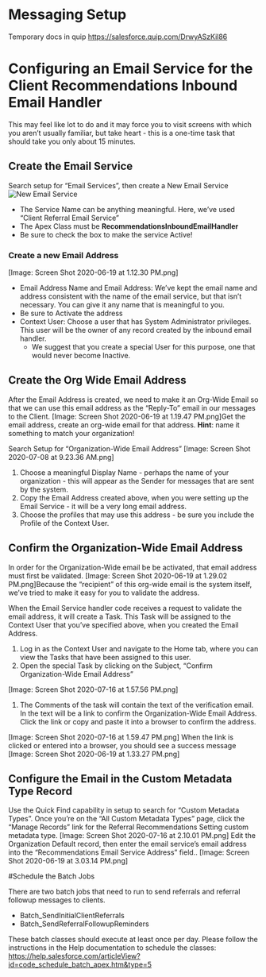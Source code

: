 # Messaging Setup

Temporary docs in quip
<https://salesforce.quip.com/DrwyASzKil86>

# Configuring an Email Service for the Client Recommendations Inbound Email Handler

This may feel like lot to do and it may force you to visit screens with which you aren’t usually familiar, but take heart - this is a one-time task that should take you only about 15 minutes.

## Create the Email Service

Search setup for “Email Services”, then create a New Email Service
![New Email Service](https://github.com/Salesforce-org-Impact-Labs/01HousingandHomelessness/docs/images/New_Email_Service.png)

* The Service Name can be anything meaningful. Here, we’ve used “Client Referral Email Service”
* The Apex Class must be **RecommendationsInboundEmailHandler**
* Be sure to check the box to make the service Active!

### Create a new Email Address

[Image: Screen Shot 2020-06-19 at 1.12.30 PM.png]

* Email Address Name and Email Address: We’ve kept the email name and address consistent with the name of the email service, but that isn’t necessary. You can give it any name that is meaningful to you.
* Be sure to Activate the address
* Context User: Choose a user that has System Administrator privileges. This user will be the owner of any record created by the inbound email handler.
    * We suggest that you create a special User for this purpose, one that would never become Inactive.

## Create the Org Wide Email Address

After the Email Address is created, we need to make it an Org-Wide Email so that we can use this email address as the “Reply-To” email in our messages to the Client.
[Image: Screen Shot 2020-06-19 at 1.19.47 PM.png]Get the email address, create an org-wide email for that address. **Hint**: name it something to match your organization!

Search Setup for “Organization-Wide Email Address”
[Image: Screen Shot 2020-07-08 at 9.23.36 AM.png]

1. Choose a meaningful Display Name - perhaps the name of your organization - this will appear as the Sender for messages that are sent by the system.
2. Copy the Email Address created above, when you were setting up the Email Service - it will be a very long email address.
3. Choose the profiles that may use this address - be sure you include the Profile of the Context User.

## Confirm the Organization-Wide Email Address

In order for the Organization-Wide email be be activated, that email address must first be validated.
[Image: Screen Shot 2020-06-19 at 1.29.02 PM.png]Because the “recipient” of this org-wide email is the system itself, we’ve tried to make it easy for you to validate the address.

When the Email Service handler code receives a request to validate the email address, it will create a Task. This Task will be assigned to the Context User that you’ve specified above, when you created the Email Address.


1. Log in as the Context User and navigate to the Home tab, where you can view the Tasks that have been assigned to this user.
2. Open the special Task by clicking on the Subject, “Confirm Organization-Wide Email Address”

[Image: Screen Shot 2020-07-16 at 1.57.56 PM.png]

1. The Comments of the task will contain the text of the verification email. In the text will be a link to confirm the Organization-Wide Email Address. Click the link or copy and paste it into a browser to confirm the address.

[Image: Screen Shot 2020-07-16 at 1.59.47 PM.png]
When the link is clicked or entered into a browser, you should see a success message
[Image: Screen Shot 2020-06-19 at 1.33.27 PM.png]

## Configure the Email in the Custom Metadata Type Record

Use the Quick Find capability in setup to search for “Custom Metadata Types”. Once you’re on the “All Custom Metadata Types” page, click the “Manage Records” link for the Referral Recommendations Setting custom metadata type. 
[Image: Screen Shot 2020-07-16 at 2.10.01 PM.png]
Edit the Organization Default record, then enter the email service’s email address into the “Recommendations Email Service Address” field..
[Image: Screen Shot 2020-06-19 at 3.03.14 PM.png]

#Schedule the Batch Jobs

There are two batch jobs that need to run to send referrals and referral followup messages to clients.

* Batch_SendInitialClientReferrals
* Batch_SendReferralFollowupReminders

These batch classes should execute at least once per day. Please follow the instructions in the Help documentation to schedule the classes: https://help.salesforce.com/articleView?id=code_schedule_batch_apex.htm&type=5
